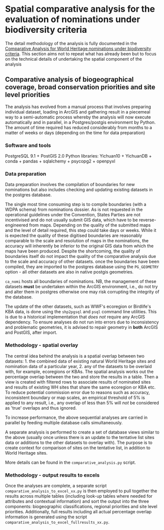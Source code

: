 # Spatial comparative analysis for the evaluation of nominations under biodiversity criteria

The detail methodology of the analysis is fully documented in the [Comparative Analysis for World Heritage nominations under biodiversity criteria](https://www.unep-wcmc.org/resources-and-data/comparative-analysis-methodology-for-world-heritage-nominations-under-biodiversity-criteria). This section aims not to repeat what has already been but to focus on the technical details of undertaking the spatial component of the analysis

## Comparative analysis of biogeographical coverage, broad conservation priorities and site level priorities

The analysis has evolved from a manual process that involves preparing individual dataset, loading in ArcGIS and gathering result in a piecemeal way to a semi-automatic process whereby the analysis will now execute automatically and in parallel, in a Postgres/postgis environment by Python. The amount of time required has reduced considerably from months to a matter of weeks or days (depending on the time for data preparation)

### Software and tools
PostgreSQL 9.1 + PostGIS 2.0
Python libraries: Yichuan10 + YichuanDB + conda + pandas + sqlalchemy + psycopg2 + openpyxl

### Data preparation

Data preparation involves the compilation of boundaries for new nominations but also includes checking and updating existing datasets in the postgres database.

The single most time consuming step is to compile boundaries (with a WDPA schema) from nominations dossier. As is not requested in the operational guidelines under the Convention, States Parties are not incentivised and do not usually submit GIS data, which have to be reverse-engineered from maps. Depending on the quality of the submitted maps and the level of detail required, this step could take days or weeks. While it is expected the quality of these digitised boundaries are reasonably comparable to the scale and resolution of maps in the nominations, the accuracy will inherently be inferior to the original GIS data from which the maps have been produced. Despite the shortcoming, the quality of boundaries itself do not impact the quality of the comparative analysis due to the scale and accuracy of other datasets. once the boundaries have been compiled, they are imported to the postgres database using the `PG_GEOMETRY` option - all other datasets are also in native postgis geometries.

`ca_nomi` hosts all boundaries of nominations. NB, the management of these datasets **must** be undertaken within the ArcGIS environment, i.e., do not try and alter them in postgres otherwise one may risk corrupting the integrity of the database.

The update of the other datasets, such as WWF's ecoregion or Birdlife's KBA data, is done using the `shp2pgsql` and `psql` command line utilities. This is due to a historical implementation that *does not* require any ArcGIS dependency. To ensure analyses do not run into errors due to inconsistency and problematic geometries, it is advised to repair geometry in **both** ArcGIS and PostGIS, after import.

### Methodology - spatial overlay

The central idea behind the analysis is a spatial overlap between two datasets: 1. the combined data of existing natural World Heritage sites and nomination data of a particular year, 2. any of the datasets to be overlaid with, for example, ecoregions or KBAs. The spatial analysis works out the percentage overlap between the two and store the results in a table. Then a view is created with filtered rows to associate results of nominated sites and results of existing WH sites that share the same ecoregion or KBA etc. To reduce potential commission error due to reasons such as accuracy, inconsistent boundary or map scales, an empirical threshold of 5% is applied to any result, i.e., any overlap of less than 5% will *not* be considered as 'true' overlaps and thus ignored.

To increase performance, the above sequential analyses are carried in parallel by feeding multiple database calls simultaneously.

A separate analysis is performed to create a set of database views similar to the above (usually once unless there is an update to the tentative list sites data or additions to the other datasets to overlay with). The purpose is to create context for comparison of sites on the tentative list, in addition to World Heritage sites.

More details can be found in the `comparative_analysis.py` script.

### Methodology - output results to excels

Once the analyses are complete, a separate script `comparative_analysis_to_excel_xx.py` is then employed to pull together the results across multiple tables (including look-up tables where needed for attributes and contextual information) and sort the output into the three components: biogeographic classifications, regional priorities and site level priorities. Additionally, full results including all actual percentage overlap information is generated using the script `comparative_analysis_to_excel_fullresults_xx.py`.